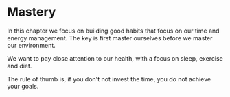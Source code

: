 # Mastery

In this chapter we focus on building good habits that focus on our time and energy management.
The key is first master ourselves before we master our environment.

We want to pay close attention to our health, with a focus on sleep, exercise and diet.

The rule of thumb is, if you don't not invest the time, you do not achieve your goals. 